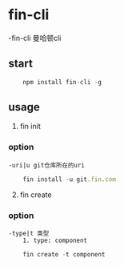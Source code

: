# fin-cli

-fin-cli  曼哈顿cli

## start
```javascript
    npm install fin-cli -g

```

## usage

1. fin init 
### option
    -uri|u git仓库所在的uri
```javascript
    fin install -u git.fin.com
```

2. fin create
### option
    -type|t 类型
        1. type: component
```javascript
    fin create -t component
```
